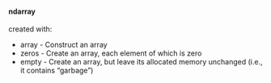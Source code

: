 #### ndarray

created with:
 - array - Construct an array
 - zeros - Create an array, each element of which is zero
 - empty - Create an array, but leave its allocated memory unchanged (i.e., it contains “garbage”)
 